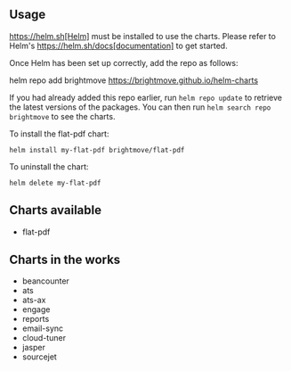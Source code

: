 ## Usage

https://helm.sh[Helm] must be installed to use the charts. Please refer to
Helm's https://helm.sh/docs[documentation] to get started.

Once Helm has been set up correctly, add the repo as follows:

helm repo add brightmove https://brightmove.github.io/helm-charts

If you had already added this repo earlier, run `helm repo update` to retrieve
the latest versions of the packages. You can then run `helm search repo
brightmove` to see the charts.

To install the flat-pdf chart:

```
helm install my-flat-pdf brightmove/flat-pdf
```

To uninstall the chart:

```
helm delete my-flat-pdf
```

## Charts available

- flat-pdf

## Charts in the works

- beancounter
- ats
- ats-ax
- engage
- reports
- email-sync
- cloud-tuner
- jasper
- sourcejet
